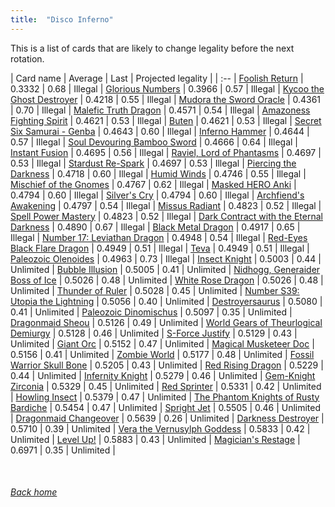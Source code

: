 ```yaml
---
title:  "Disco Inferno"
---
```


This is a list of cards that are likely to change legality before the next rotation.

| Card name | Average | Last | Projected legality |
| :-- |
[Foolish Return](https://db.ygoprodeck.com/card/?search=Foolish%20Return) | 0.3332 | 0.68 | Illegal |
[Glorious Numbers](https://db.ygoprodeck.com/card/?search=Glorious%20Numbers) | 0.3966 | 0.57 | Illegal |
[Kycoo the Ghost Destroyer](https://db.ygoprodeck.com/card/?search=Kycoo%20the%20Ghost%20Destroyer) | 0.4218 | 0.55 | Illegal |
[Mudora the Sword Oracle](https://db.ygoprodeck.com/card/?search=Mudora%20the%20Sword%20Oracle) | 0.4361 | 0.70 | Illegal |
[Malefic Truth Dragon](https://db.ygoprodeck.com/card/?search=Malefic%20Truth%20Dragon) | 0.4571 | 0.54 | Illegal |
[Amazoness Fighting Spirit](https://db.ygoprodeck.com/card/?search=Amazoness%20Fighting%20Spirit) | 0.4621 | 0.53 | Illegal |
[Buten](https://db.ygoprodeck.com/card/?search=Buten) | 0.4621 | 0.53 | Illegal |
[Secret Six Samurai - Genba](https://db.ygoprodeck.com/card/?search=Secret%20Six%20Samurai%20-%20Genba) | 0.4643 | 0.60 | Illegal |
[Inferno Hammer](https://db.ygoprodeck.com/card/?search=Inferno%20Hammer) | 0.4644 | 0.57 | Illegal |
[Soul Devouring Bamboo Sword](https://db.ygoprodeck.com/card/?search=Soul%20Devouring%20Bamboo%20Sword) | 0.4666 | 0.64 | Illegal |
[Instant Fusion](https://db.ygoprodeck.com/card/?search=Instant%20Fusion) | 0.4695 | 0.56 | Illegal |
[Raviel, Lord of Phantasms](https://db.ygoprodeck.com/card/?search=Raviel,%20Lord%20of%20Phantasms) | 0.4697 | 0.53 | Illegal |
[Stardust Re-Spark](https://db.ygoprodeck.com/card/?search=Stardust%20Re-Spark) | 0.4697 | 0.53 | Illegal |
[Piercing the Darkness](https://db.ygoprodeck.com/card/?search=Piercing%20the%20Darkness) | 0.4718 | 0.60 | Illegal |
[Humid Winds](https://db.ygoprodeck.com/card/?search=Humid%20Winds) | 0.4746 | 0.55 | Illegal |
[Mischief of the Gnomes](https://db.ygoprodeck.com/card/?search=Mischief%20of%20the%20Gnomes) | 0.4767 | 0.62 | Illegal |
[Masked HERO Anki](https://db.ygoprodeck.com/card/?search=Masked%20HERO%20Anki) | 0.4794 | 0.60 | Illegal |
[Silver's Cry](https://db.ygoprodeck.com/card/?search=Silver's%20Cry) | 0.4794 | 0.60 | Illegal |
[Archfiend's Awakening](https://db.ygoprodeck.com/card/?search=Archfiend's%20Awakening) | 0.4797 | 0.54 | Illegal |
[Missus Radiant](https://db.ygoprodeck.com/card/?search=Missus%20Radiant) | 0.4823 | 0.52 | Illegal |
[Spell Power Mastery](https://db.ygoprodeck.com/card/?search=Spell%20Power%20Mastery) | 0.4823 | 0.52 | Illegal |
[Dark Contract with the Eternal Darkness](https://db.ygoprodeck.com/card/?search=Dark%20Contract%20with%20the%20Eternal%20Darkness) | 0.4890 | 0.67 | Illegal |
[Black Metal Dragon](https://db.ygoprodeck.com/card/?search=Black%20Metal%20Dragon) | 0.4917 | 0.65 | Illegal |
[Number 17: Leviathan Dragon](https://db.ygoprodeck.com/card/?search=Number%2017:%20Leviathan%20Dragon) | 0.4948 | 0.54 | Illegal |
[Red-Eyes Black Flare Dragon](https://db.ygoprodeck.com/card/?search=Red-Eyes%20Black%20Flare%20Dragon) | 0.4949 | 0.51 | Illegal |
[Teva](https://db.ygoprodeck.com/card/?search=Teva) | 0.4949 | 0.51 | Illegal |
[Paleozoic Olenoides](https://db.ygoprodeck.com/card/?search=Paleozoic%20Olenoides) | 0.4963 | 0.73 | Illegal |
[Insect Knight](https://db.ygoprodeck.com/card/?search=Insect%20Knight) | 0.5003 | 0.44 | Unlimited |
[Bubble Illusion](https://db.ygoprodeck.com/card/?search=Bubble%20Illusion) | 0.5005 | 0.41 | Unlimited |
[Nidhogg, Generaider Boss of Ice](https://db.ygoprodeck.com/card/?search=Nidhogg,%20Generaider%20Boss%20of%20Ice) | 0.5026 | 0.48 | Unlimited |
[White Rose Dragon](https://db.ygoprodeck.com/card/?search=White%20Rose%20Dragon) | 0.5026 | 0.48 | Unlimited |
[Thunder of Ruler](https://db.ygoprodeck.com/card/?search=Thunder%20of%20Ruler) | 0.5028 | 0.45 | Unlimited |
[Number S39: Utopia the Lightning](https://db.ygoprodeck.com/card/?search=Number%20S39:%20Utopia%20the%20Lightning) | 0.5056 | 0.40 | Unlimited |
[Destroyersaurus](https://db.ygoprodeck.com/card/?search=Destroyersaurus) | 0.5080 | 0.41 | Unlimited |
[Paleozoic Dinomischus](https://db.ygoprodeck.com/card/?search=Paleozoic%20Dinomischus) | 0.5097 | 0.35 | Unlimited |
[Dragonmaid Sheou](https://db.ygoprodeck.com/card/?search=Dragonmaid%20Sheou) | 0.5126 | 0.49 | Unlimited |
[World Gears of Theurlogical Demiurgy](https://db.ygoprodeck.com/card/?search=World%20Gears%20of%20Theurlogical%20Demiurgy) | 0.5128 | 0.46 | Unlimited |
[S-Force Justify](https://db.ygoprodeck.com/card/?search=S-Force%20Justify) | 0.5129 | 0.43 | Unlimited |
[Giant Orc](https://db.ygoprodeck.com/card/?search=Giant%20Orc) | 0.5152 | 0.47 | Unlimited |
[Magical Musketeer Doc](https://db.ygoprodeck.com/card/?search=Magical%20Musketeer%20Doc) | 0.5156 | 0.41 | Unlimited |
[Zombie World](https://db.ygoprodeck.com/card/?search=Zombie%20World) | 0.5177 | 0.48 | Unlimited |
[Fossil Warrior Skull Bone](https://db.ygoprodeck.com/card/?search=Fossil%20Warrior%20Skull%20Bone) | 0.5205 | 0.43 | Unlimited |
[Red Rising Dragon](https://db.ygoprodeck.com/card/?search=Red%20Rising%20Dragon) | 0.5229 | 0.44 | Unlimited |
[Infernity Knight](https://db.ygoprodeck.com/card/?search=Infernity%20Knight) | 0.5279 | 0.46 | Unlimited |
[Gem-Knight Zirconia](https://db.ygoprodeck.com/card/?search=Gem-Knight%20Zirconia) | 0.5329 | 0.45 | Unlimited |
[Red Sprinter](https://db.ygoprodeck.com/card/?search=Red%20Sprinter) | 0.5331 | 0.42 | Unlimited |
[Howling Insect](https://db.ygoprodeck.com/card/?search=Howling%20Insect) | 0.5379 | 0.47 | Unlimited |
[The Phantom Knights of Rusty Bardiche](https://db.ygoprodeck.com/card/?search=The%20Phantom%20Knights%20of%20Rusty%20Bardiche) | 0.5454 | 0.47 | Unlimited |
[Spright Jet](https://db.ygoprodeck.com/card/?search=Spright%20Jet) | 0.5505 | 0.46 | Unlimited |
[Dragonmaid Changeover](https://db.ygoprodeck.com/card/?search=Dragonmaid%20Changeover) | 0.5639 | 0.26 | Unlimited |
[Darkness Destroyer](https://db.ygoprodeck.com/card/?search=Darkness%20Destroyer) | 0.5710 | 0.39 | Unlimited |
[Vera the Vernusylph Goddess](https://db.ygoprodeck.com/card/?search=Vera%20the%20Vernusylph%20Goddess) | 0.5833 | 0.42 | Unlimited |
[Level Up!](https://db.ygoprodeck.com/card/?search=Level%20Up!) | 0.5883 | 0.43 | Unlimited |
[Magician's Restage](https://db.ygoprodeck.com/card/?search=Magician's%20Restage) | 0.6971 | 0.35 | Unlimited |

<br>

###### [Back home](index)
